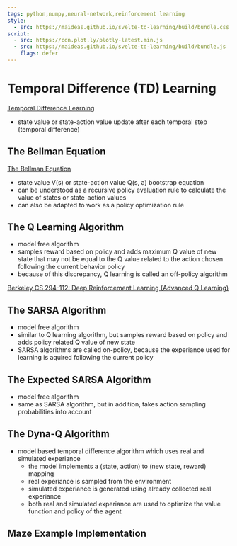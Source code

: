 ```yaml
---
tags: python,numpy,neural-network,reinforcement learning
style:
  - src: https://maideas.github.io/svelte-td-learning/build/bundle.css
script:
  - src: https://cdn.plot.ly/plotly-latest.min.js
  - src: https://maideas.github.io/svelte-td-learning/build/bundle.js
    flags: defer
---
```

# Temporal Difference (TD) Learning

[Temporal Difference Learning](https://en.wikipedia.org/wiki/Temporal_difference_learning)

- state value or state-action value update after each temporal step (temporal difference)

## The Bellman Equation

[The Bellman Equation](https://en.wikipedia.org/wiki/Bellman_equation)

- state value V(s) or state-action value Q(s, a) bootstrap equation
- can be understood as a recursive policy evaluation rule to calculate the value of states or state-action values
- can also be adapted to work as a policy optimization rule

## The Q Learning Algorithm

- model free algorithm
- samples reward based on policy and adds maximum Q value of new state that may not be equal to the Q value related to the action chosen following the current behavior policy
- because of this discrepancy, Q learning is called an off-policy algorithm

[Berkeley CS 294-112: Deep Reinforcement Learning (Advanced Q Learning)](http://rail.eecs.berkeley.edu/deeprlcourse-fa17/f17docs/lecture_7_advanced_q_learning.pdf)

## The SARSA Algorithm

- model free algorithm
- similar to Q learning algorithm, but samples reward based on policy and adds policy related Q value of new state
- SARSA algorithms are called on-policy, because the experiance used for learning is aquired following the current policy

## The Expected SARSA Algorithm

- model free algorithm
- same as SARSA algorithm, but in addition, takes action sampling probabilities into account

## The Dyna-Q Algorithm

- model based temporal difference algorithm which uses real and simulated experiance
  - the model implements a (state, action) to (new state, reward) mapping
  - real experiance is sampled from the environment
  - simulated experiance is generated using already collected real experiance
  - both real and simulated experiance are used to optimize the value function and policy of the agent

## Maze Example Implementation

<div id="maze-shell-1"></div>
<div id="maze-shell-2"></div>
<div id="maze-shell-3"></div>
<div id="maze-shell-4"></div>

